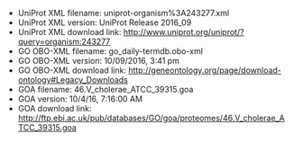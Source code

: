 * UniProt XML filename: uniprot-organism%3A243277.xml
* UniProt XML version: UniProt Release 2016_09
* UniProt XML download link: http://www.uniprot.org/uniprot/?query=organism:243277
* GO OBO-XML filename: go_daily-termdb.obo-xml
* GO OBO-XML version: 10/09/2016, 3:41 pm
* GO OBO-XML download link: http://geneontology.org/page/download-ontology#Legacy_Downloads
* GOA filename: 46.V_cholerae_ATCC_39315.goa
* GOA version: 10/4/16, 7:16:00 AM
* GOA download link: http://ftp.ebi.ac.uk/pub/databases/GO/goa/proteomes/46.V_cholerae_ATCC_39315.goa